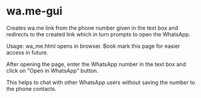 # wa.me-gui
Creates wa.me link from the phone number given in the text box and redirects to the created link which in turn prompts to open the WhatsApp. 

Usage:
wa_me.html opens in browser. Book mark this page for easier access in future.

After opening the page, enter the WhatsApp number in the text box and click on "Open in WhatsApp" button.

This helps to chat with other WhatsApp users without saving the number to the phone contacts.
